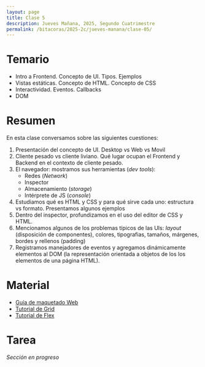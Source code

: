 ```yaml
---
layout: page
title: Clase 5
description: Jueves Mañana, 2025, Segundo Cuatrimestre
permalink: /bitacoras/2025-2c/jueves-manana/clase-05/
---
```


# Temario

 * Intro a Frontend. Concepto de UI. Tipos. Ejemplos
 * Vistas estáticas. Concepto de HTML. Concepto de CSS
 * Interactividad. Eventos. Callbacks
 * DOM


# Resumen

En esta clase conversamos sobre las siguientes cuestiones:

1. Presentación del concepto de UI. Desktop vs Web vs Movil
2. Cliente pesado vs cliente liviano. Qué lugar ocupan el Frontend y Backend en el contexto de cliente pesado.
3. El navegador: mostramos sus herramientas (_dev tools_):
    * Redes (_Network_)
    * Inspector
    * Almacenamiento (_storage_)
    * Intérprete de JS (_console_)
4. Estudiamos qué es HTML y CSS y para qué sirve cada uno: estructura vs formato. Presentamos algunos ejemplos
5. Dentro del inspector, profundizamos en el uso del editor de CSS y HTML.
6. Mencionamos algunos de los problemas típicos de las UIs: _layout_ (disposición de componentes), colores, tipografias, tamaños, márgenes, bordes y rellenos (padding)
7. Registramos manejadores de eventos y agregamos dinámicamente elementos al DOM (la representación orientada a objetos de los los elementos de una página HTML).

# Material

 * [Guía de maquetado Web](https://docs.google.com/document/d/1UoEb9bzut-nMmB6wxDUVND3V8EymNFgOsw7Hka6EEkc/edit?tab=t.0#)
 * [Tutorial de Grid](https://cssgridgarden.com/#es)
 * [Tutorial de Flex](https://flexboxfroggy.com/#es)

# Tarea

_Sección en progreso_